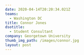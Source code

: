 ```yaml
---
date: 2020-04-14T20:20:34.021Z
teams:
  - Washington DC
title: Connor Jones
dsotitle:
  - Student Consultant
company: Georgetown University
thumb_img_path: /images/connor.jpg
layout: post
---
```


